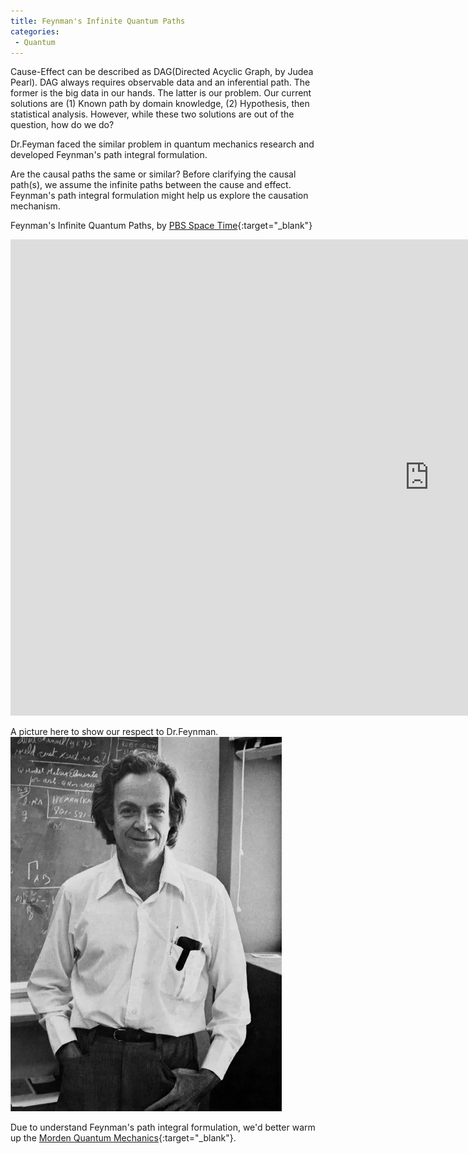 ```yaml
---
title: Feynman's Infinite Quantum Paths
categories:
 - Quantum
---
```


Cause-Effect can be described as DAG(Directed Acyclic Graph, by Judea Pearl). DAG always requires observable data and an inferential path. The former is the big data in our hands. The latter is our problem. Our current solutions are (1) Known path by domain knowledge, (2) Hypothesis, then statistical analysis. However, while these two solutions are out of the question, how do we do?

Dr.Feyman faced the similar problem in quantum mechanics research and developed Feynman's path integral formulation.

<!--more-->

Are the causal paths the same or similar? Before clarifying the causal path(s), we assume the infinite paths between the cause and effect. Feynman's path integral formulation might help us explore the causation mechanism.

Feynman's Infinite Quantum Paths, by [PBS Space Time](https://www.youtube.com/@pbsspacetime){:target="_blank"}  
<iframe width="1339" height="762" src="https://www.youtube.com/embed/vSFRN-ymfgE" title="Feynman's Infinite Quantum Paths" frameborder="0" allow="accelerometer; autoplay; clipboard-write; encrypted-media; gyroscope; picture-in-picture" allowfullscreen></iframe>

A picture here to show our respect to Dr.Feynman.  
![Feynman](/assets/images/Feynman-1.png)

Due to understand Feynman's path integral formulation, we'd better warm up the [Morden Quantum Mechanics](https://www.youtube.com/playlist?list=PLstdOGDXMaWJ3HnIclSo_tt44ly2ulfOq){:target="_blank"}.

